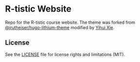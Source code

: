 # R-tistic Website

Repo for the R-tistic course website. The theme was forked from [@jrutheiser/hugo-lithium-theme](https://github.com/jrutheiser/hugo-lithium-theme) modified by [Yihui Xie](https://github.com/yihui/hugo-lithium-theme).


## License

See the [LICENSE](LICENSE.md) file for license rights and limitations (MIT).

